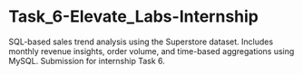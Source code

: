 # Task_6-Elevate_Labs-Internship
SQL-based sales trend analysis using the Superstore dataset. Includes monthly revenue insights, order volume, and time-based aggregations using MySQL. Submission for internship Task 6.
